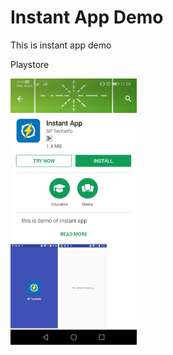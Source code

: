 # Instant App Demo
This is instant app demo


Playstore 

<img  src="https://github.com/sunilparmar04/InstantApp/blob/master/ScreenShots/ic_playstore.jpg " width="40%">
